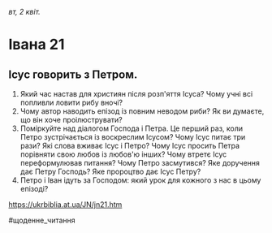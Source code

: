 
_вт, 2 квіт._

# Івана 21

## Ісус говорить з Петром.
1. Який час настав для християн після розп'яття Ісуса? Чому учні всі попливли ловити рибу вночі?
2. Чому автор наводить епізод із повним неводом риби? Як ви думаєте, що він хоче проілюструвати?
3. Поміркуйте над діалогом Господа і Петра. Це перший раз, коли Петро зустрічається із воскреслим Ісусом? Чому Ісус питає три рази? Які слова вживає Ісус і Петро? Чому Ісус просить Петра порівняти свою любов із любов'ю інших? Чому втретє Ісус переформулював питання? Чому Петро засмутився? Яке доручення дає Петру Господь? Яке пророцтво дає Ісус Петру?
4. Петро і Іван ідуть за Господом: який урок для кожного з нас в цьому епізоді?

https://ukrbiblia.at.ua/JN/jn21.htm 

#щоденне_читання
